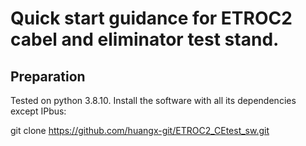 # Quick start guidance for ETROC2 cabel and eliminator test stand.

## Preparation

Tested on python 3.8.10. Install the software with all its dependencies except IPbus:

git clone https://github.com/huangx-git/ETROC2_CEtest_sw.git

